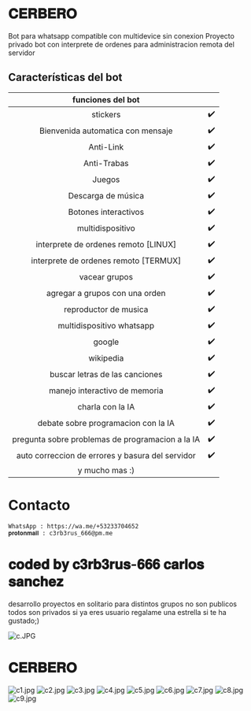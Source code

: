 # 𝐂𝐄𝐑𝐁𝐄𝐑𝐎
Bot para whatsapp compatible con multidevice sin conexion
Proyecto privado 
bot con interprete de ordenes para administracion remota del servidor


## Características del bot 
|  funciones del bot |                             |
| :---------------------------------------------: | :-----------: |
| stickers|✔️|
| Bienvenida automatica con mensaje|✔️|
| Anti-Link|✔️|
| Anti-Trabas |✔️|
| Juegos|✔️|
| Descarga de música|✔️|
| Botones interactivos|✔️|
| multidispositivo|✔️|
| interprete de ordenes  remoto [LINUX] |✔️|
| interprete de ordenes remoto [TERMUX] |✔️|
| vacear grupos |✔️|
| agregar a grupos con una orden |✔️|
| reproductor de musica |✔️|
| multidispositivo whatsapp |✔️|
| google |✔️|
| wikipedia |✔️|
| buscar letras de las canciones |✔️|
| manejo interactivo de memoria |✔️|
| charla con la IA  |✔️|
| debate sobre programacion con la IA |✔️|
| pregunta sobre problemas de programacion a la IA | ✔️ |
| auto correccion de errores y basura del servidor | ✔️ |
| y mucho mas :) |


# Contacto
    WhatsApp : https://wa.me/+53233704652
    𝐩𝐫𝐨𝐭𝐨𝐧𝐦𝐚𝐢𝐥 : c3rb3rus_666@pm.me

# 𝐜𝐨𝐝𝐞𝐝 𝐛𝐲 𝐜𝟑𝐫𝐛𝟑𝐫𝐮𝐬-𝟔𝟔𝟔 𝐜𝐚𝐫𝐥𝐨𝐬 𝐬𝐚𝐧𝐜𝐡𝐞𝐳
 desarrollo proyectos en solitario para distintos grupos no son publicos todos son privados
 si ya eres usuario regalame una estrella si te ha gustado;)
 
 ![c.JPG](https://github.com/C3rb3rus-666/UNKBOT/blob/main/c.JPG)
 
#  𝐂𝐄𝐑𝐁𝐄𝐑𝐎
 ![c1.jpg](https://github.com/C3rb3rus-666/CERBERO/blob/main/c1.jpg)
 ![c2.jpg](https://github.com/C3rb3rus-666/CERBERO/blob/main/c2.jpg)
 ![c3.jpg](https://github.com/C3rb3rus-666/CERBERO/blob/main/c3.jpg)
 ![c4.jpg](https://github.com/C3rb3rus-666/CERBERO/blob/main/c4.jpg)
 ![c5.jpg](https://github.com/C3rb3rus-666/CERBERO/blob/main/c5.jpg)
 ![c6.jpg](https://github.com/C3rb3rus-666/CERBERO/blob/main/c6.jpg)
 ![c7.jpg](https://github.com/C3rb3rus-666/CERBERO/blob/main/c7.jpg)
 ![c8.jpg](https://github.com/C3rb3rus-666/CERBERO/blob/main/c8.jpg)
 ![c9.jpg](https://github.com/C3rb3rus-666/CERBERO/blob/main/c9.jpg)


